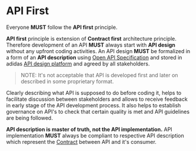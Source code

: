 # API First

Everyone **MUST** follow the **API first** principle.

**API first** principle is extension of **Contract first** architecture principle.
Therefore development of an API **MUST** always start with **API design** without any upfront coding activities.
An API design **MUST** be formalized in a form of an **API description** using [Open API Specification](./openapi-specification.md) and stored in adidas [API design platform](./apiary.md) and agreed by all stakeholders.

> NOTE: It's not acceptable that API is developed first and later on described in some proprietary format.

Clearly describing what API is supposed to do before coding it, helps to facilitate discussion between stakeholders and allows to receive feedback in early stage of the API development process. 
It also helps to establish governance on API's to check that certain quality is met and API guidelines are being followed.

**API description is master of truth, not the API implementation.**
API implementation **MUST** always be compliant to respective API description which represent the  [Contract](./contract.md) between API and it's consumer.

   
 